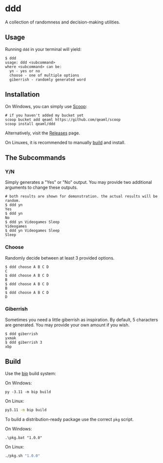 # ddd

A collection of randomness and decision-making utilities.

## Usage

Running `ddd` in your terminal will yield:

```console
$ ddd
usage: ddd <subcommand>
where <subcommand> can be:
  yn - yes or no
  choose - one of multiple options
  giberrish - randomly generated word
```

## Installation

On Windows, you can simply use [Scoop][scoop]:

```pwsh
# if you haven't added my bucket yet
scoop bucket add qeaml https://github.com/qeaml/scoop
scoop install qeaml/ddd
```

Alternatively, visit the [Releases][releases] page.

On Linuxes, it is recommended to manually [build](#Build) and install.

## The Subcommands

### Y/N

Simply generates a "Yes" or "No" output. You may provide two additional
arguments to change these outputs.

```console
# both results are shown for demonstration. the actual results will be random.
$ ddd yn
Yes
$ ddd yn
No
$ ddd yn Videogames Sleep
Videogames
$ ddd yn Videogames Sleep
Sleep
```

### Choose

Randomly decide between at least 3 provided options.

```console
$ ddd choose A B C D
C
$ ddd choose A B C D
B
$ ddd choose A B C D
B
$ ddd choose A B C D
D
```

### Giberrish

Sometimes you need a little giberrish as inspiration. By default, 5 characters
are generated. You may provide your own amount if you wish.

```console
$ ddd giberrish
yxmak
$ ddd giberrish 3
xbp
```

## Build

Use the [bip][bip] build system:

On Windows:

```batch
py -3.11 -m bip build
```

On Linux:

```sh
py3.11 -m bip build
```

To build a distribution-ready package use the correct `pkg` script.

On Windows:

```batch
.\pkg.bat "1.0.0"
```

On Linux:

```sh
./pkg.sh "1.0.0"
```

[releases]: https://github.com/qeaml/ddd/releases
[bip]: https://github.com/qeaml/bip
[scoop]: https://github.com/qeaml/scoop
